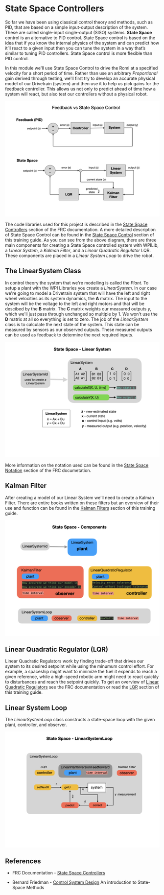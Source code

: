# State Space Controllers
So far we have been using classical control theory and methods, such as PID, that are based on a simple input-output description of the system. These are called single-input single-output (SISO) systems.  **State Space** control is an alternative to PID control.  State Space control is based on the idea that if you know the internal physics of the system and can predict how it’ll react to a given input then you can tune the system in a way that’s similar to tuning PID controllers.  State Space control is more flexible than PID control. 

In this module we'll use State Space Control to drive the Romi at a specified velocity for a short period of time.  Rather than use an arbitrary *Proportional* gain derived through testing, we'll first try to develop an accurate physical model of our Drivetrain (system) and then use it to help us pick gains for the feedback controller.  This allows us not only to predict ahead of time how a system will react, but also test our controllers without a physical robot.

![Feedback vs State Space](../../images/Romi/Romi.056.jpeg)

The code libraries used for this project is described in the [State Space Controllers](https://docs.wpilib.org/en/stable/docs/software/advanced-controls/state-space/state-space-intro.html) section of the FRC documentation. A more detailed description of State Space Control can be found in the [State Space Control](../../Concepts/Control/stateSpaceControl.md) section of this training guide.  As you can see from the above diagram, there are three main components for creating a State Space controlled system with WPILib, a *Linear System*, a *Kalman Filter*, and a *Linear Quadratic Regulator* LQR.  These components are placed in a *Linear System Loop* to drive the robot.

## The LinearSystem Class
In control theory the system that we're modelling is called the *Plant*.  To setup a plant with the WPI Libraries you create a *LinearSystem*.  In our case we're going to model a Drivetrain system that will have the left and right wheel velocities as its system dynamics, the **A** matrix.  The input to the system will be the voltage to the left and right motors and that will be descibed by the **B** matrix.  The **C** matrix weights our measured outputs *y*, which we'll just pass through unchanged so multiple by 1.  We won't use the **D** matrix at all so everything is set to zero.  The job of the *LinearSystem* class is to calculate the next state of the system.  This state can be measured by sensors as our observed outputs.  These measured outputs can be used as feedback to determine the next required inputs.

![Linear System](../../images/Romi/Romi.057.jpeg)

More information on the notation used can be found in the  [State Space Notation](https://docs.wpilib.org/en/stable/docs/software/advanced-controls/state-space/state-space-intro.html#what-is-state-space-notation) section of the FRC documetation.

## Kalman Filter
After creating a model of our Linear System we'll need to create a Kalman Filter.  There are entire books written on these filters but an overview of their use and function can be found in the [Kalman Filters](../../Concepts/OptimalEstimation/kalmanFilters.md) section of this training guide.

![State Space Components](../../images/Romi/Romi.058.jpeg)

## Linear Quadratic Regulator (LQR)
Linear Quadratic Regulators work by finding trade-off that drives our system to its desired setpoint while using the minumum control effort. For example, a spaceship might want to minimize the fuel it expends to reach a given reference, while a high-speed robotic arm might need to react quickly to disturbances and reach the setpoint quickly.  To get an overview of [Linear Quadratic Regulators](https://docs.wpilib.org/en/stable/docs/software/advanced-controls/state-space/state-space-intro.html#the-linear-quadratic-regulator) see the FRC documentation or read the [LQR](../../Concepts/Control/LQR.md) section of this training guide.

## Linear System Loop
The *LinearSystemLoop* class constructs a state-space loop with the given plant, controller, and observer.

![Linear System Loop](../../images/Romi/Romi.059.jpeg)

## References
- FRC Documentation - [State Space Controllers](https://docs.wpilib.org/en/stable/docs/software/advanced-controls/state-space/state-space-intro.html)

- Bernard Friedman - [Control System Design](https://www.academia.edu/16854890/Control_System_Design_An_Introduction_to_State_Space_Methods_Bernard_Friedland_Dover_Publications_) An introduction to State-Space Methods

